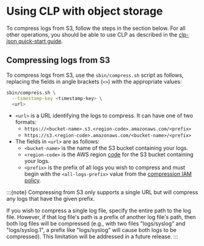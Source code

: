 # Using CLP with object storage

To compress logs from S3, follow the steps in the section below. For all other operations, you
should be able to use CLP as described in the [clp-json quick-start guide](../quick-start/clp-json).

## Compressing logs from S3

To compress logs from S3, use the `sbin/compress.sh` script as follows, replacing the fields in
angle brackets (`<>`) with the appropriate values:

```bash
sbin/compress.sh \
  --timestamp-key <timestamp-key> \
  <url>
```

* `<url>` is a URL identifying the logs to compress. It can have one of two formats:
  * `https://<bucket-name>.s3.<region-code>.amazonaws.com/<prefix>`
  * `https://s3.<region-code>.amazonaws.com/<bucket-name>/<prefix>`
* The fields in `<url>` are as follows:
  * `<bucket-name>` is the name of the S3 bucket containing your logs.
  * `<region-code>` is the AWS region [code][aws-region-codes] for the S3 bucket containing your
    logs.
  * `<prefix>` is the prefix of all logs you wish to compress and must begin with the
    `<all-logs-prefix>` value from the [compression IAM policy][compression-iam-policy].

:::{note}
Compressing from S3 only supports a single URL but will compress any logs that have the given
prefix.

If you wish to compress a single log file, specify the entire path to the log file. However, if
that log file's path is a prefix of another log file's path, then both log files will be compressed
(e.g., with two files "logs/syslog" and "logs/syslog.1", a prefix like "logs/syslog" will cause
both logs to be compressed). This limitation will be addressed in a future release.
:::

[add-iam-policy]: https://docs.aws.amazon.com/IAM/latest/UserGuide/access_policies_manage-attach-detach.html#embed-inline-policy-console
[aws-region-codes]: https://docs.aws.amazon.com/AmazonRDS/latest/UserGuide/Concepts.RegionsAndAvailabilityZones.html#Concepts.RegionsAndAvailabilityZones.Availability
[compression-iam-policy]: ./object-storage-config.md#configuration-for-compression
